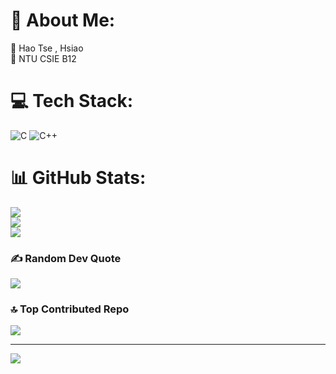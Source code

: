 # 💫 About Me:
🔭 Hao Tse , Hsiao<br>👯 NTU CSIE B12<br>


# 💻 Tech Stack:
![C](https://img.shields.io/badge/c-%2300599C.svg?style=for-the-badge&logo=c&logoColor=white) ![C++](https://img.shields.io/badge/c++-%2300599C.svg?style=for-the-badge&logo=c%2B%2B&logoColor=white)
# 📊 GitHub Stats:
![](https://github-readme-stats.vercel.app/api?username=AAAA-source&theme=dark&hide_border=false&include_all_commits=false&count_private=false)<br/>
![](https://github-readme-streak-stats.herokuapp.com/?user=AAAA-source&theme=dark&hide_border=false)<br/>
![](https://github-readme-stats.vercel.app/api/top-langs/?username=AAAA-source&theme=dark&hide_border=false&include_all_commits=false&count_private=false&layout=compact)

### ✍️ Random Dev Quote
![](https://quotes-github-readme.vercel.app/api?type=horizontal&theme=radical)

### 🔝 Top Contributed Repo
![](https://github-contributor-stats.vercel.app/api?username=AAAA-source&limit=5&theme=dark&combine_all_yearly_contributions=true)

---
[![](https://visitcount.itsvg.in/api?id=AAAA-source&icon=0&color=0)](https://visitcount.itsvg.in)

<!-- Proudly created with GPRM ( https://gprm.itsvg.in ) -->
